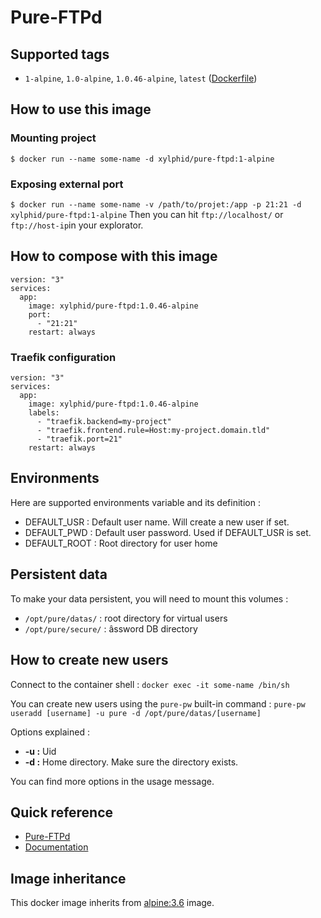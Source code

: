 # Pure-FTPd

## Supported tags

* `1-alpine`, `1.0-alpine`, `1.0.46-alpine`, `latest` ([Dockerfile](https://github.com/xylphid/dockers/blob/master/pure-ftpd/1.0/Dockerfile))

## How to use this image

### Mounting project

`$ docker run --name some-name -d xylphid/pure-ftpd:1-alpine`

### Exposing external port

`$ docker run --name some-name -v /path/to/projet:/app -p 21:21 -d xylphid/pure-ftpd:1-alpine`
Then you can hit `ftp://localhost/` or `ftp://host-ip`in your explorator.

## How to compose with this image

    version: "3"
    services:
      app:
        image: xylphid/pure-ftpd:1.0.46-alpine
        port:
          - "21:21"
        restart: always

### Traefik configuration

    version: "3"
    services:
      app:
        image: xylphid/pure-ftpd:1.0.46-alpine
        labels:
          - "traefik.backend=my-project"
          - "traefik.frontend.rule=Host:my-project.domain.tld"
          - "traefik.port=21"
        restart: always

## Environments

Here are supported environments variable and its definition :
* DEFAULT_USR : Default user name. Will create a new user if set.
* DEFAULT_PWD : Default user password. Used if DEFAULT_USR is set.
* DEFAULT_ROOT : Root directory for user home

## Persistent data

To make your data persistent, you will need to mount this volumes :
* `/opt/pure/datas/` : root directory for virtual users
* `/opt/pure/secure/` : âssword DB directory

## How to create new users

Connect to the container shell :
`docker exec -it some-name /bin/sh`

You can create new users using the `pure-pw` built-in command :
`pure-pw useradd [username] -u pure -d /opt/pure/datas/[username]`

Options explained :
* **-u :** Uid
* **-d :** Home directory. Make sure the directory exists.

You can find more options in the usage message.

## Quick reference

* [Pure-FTPd](https://www.pureftpd.org/project/pure-ftpd)
* [Documentation](https://www.pureftpd.org/project/pure-ftpd/doc)

## Image inheritance

This docker image inherits from [alpine:3.6](https://hub.docker.com/_/alpine/) image.